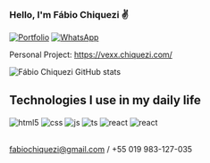 ### Hello, I'm Fábio Chiquezi ✌️
[![Portfolio](https://img.shields.io/badge/website-000000?style=for-the-badge&logo=About.me&logoColor=white)](https://www.chiquezi.com/)
[![WhatsApp](https://img.shields.io/badge/WhatsApp-25D366?style=for-the-badge&logo=whatsapp&logoColor=white)](https://wa.me/+5519983127035)

Personal Project: https://vexx.chiquezi.com/


![Fábio Chiquezi GitHub stats](https://github-readme-stats.vercel.app/api?username=fabiochiquezi&show_icons=true&theme=radical)

## Technologies I use in my daily life

<div style="display: inline_block">
  <img align="center" alt="html5" src="https://img.shields.io/badge/HTML5-E34F26?style=for-the-badge&logo=html5&logoColor=white" />
  <img align="center" alt="css" src="https://img.shields.io/badge/CSS3-1572B6?style=for-the-badge&logo=css3&logoColor=white" />
  <img align="center" alt="js" src="https://img.shields.io/badge/JavaScript-F7DF1E?style=for-the-badge&logo=javascript&logoColor=black" />
  <img align="center" alt="ts" src="https://img.shields.io/badge/TypeScript-007ACC?style=for-the-badge&logo=typescript&logoColor=white" />
  <img align="center" alt="react" src="https://img.shields.io/badge/React-20232A?style=for-the-badge&logo=react&logoColor=61DAFB" />
  <img align="center" alt="react" src="https://img.shields.io/badge/Figma-F24E1E?style=for-the-badge&logo=figma&logoColor=white" />
</div><br/>

fabiochiquezi@gmail.com / +55 019 983-127-035
<!-- [![Instagram](https://img.shields.io/badge/Instagram-E4405F?style=for-the-badge&logo=instagram&logoColor=white)](https://www.instagram.com/fchiquezi/) -->
